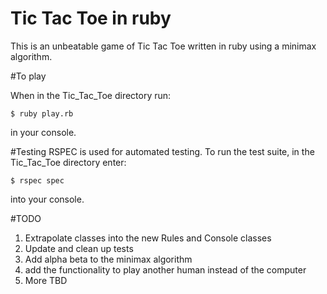 # Tic Tac Toe in ruby
This is an unbeatable game of Tic Tac Toe written in ruby using a minimax algorithm.

#To play

When in the Tic_Tac_Toe directory run:
```
$ ruby play.rb
```
in your console.

#Testing
RSPEC is used for automated testing. To run the test suite, in the Tic_Tac_Toe directory enter:
```
$ rspec spec
```
into your console.

#TODO
1. Extrapolate classes into the new Rules and Console classes
2. Update and clean up tests
3. Add alpha beta to the minimax algorithm
4. add the functionality to play another human instead of the computer
5. More TBD

